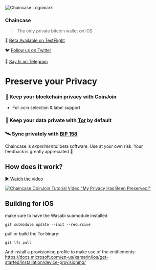 ![Chaincase Logomark](https://user-images.githubusercontent.com/8525467/118331682-e9983700-b4d6-11eb-96c8-c14fe3250742.png)

### Chaincase
> The only private bitcoin wallet on iOS

📲️ [Beta Available on TestFlight](https://testflight.apple.com/join/zCW4kvBS)

🐦️ [Follow us on Twitter](https://twitter.com/chaincaseapp)

💬 [Say hi on Telegram](https://t.me/joinchat/R54C370QON9L-5Xq)

# Preserve your Privacy

### 🔀 Keep your blockchain privacy with [CoinJoin](https://en.bitcoin.it/wiki/CoinJoin)
- Full coin selection & label support

### 🧅 Keep your data private with [Tor](https://en.wikipedia.org/wiki/Tor_(anonymity_network)) by default

### 🛰 Sync privately with [BIP 158](https://github.com/bitcoin/bips/blob/master/bip-0158.mediawiki)

Chaincase is *experimental* beta software. Use at your own risk. Your feedback is greatly appreciated 🗽

## How does it work?
[▶️ Watch the video](https://youtu.be/Ctl1mIvaR9I)

[![Chaincase CoinJoin Tutorial Video "My Privacy Has Been Preserved!"](https://user-images.githubusercontent.com/8525467/118557826-be5e5380-b733-11eb-9115-aee38d2337f7.jpg)](https://youtu.be/Ctl1mIvaR9I)


## Building for iOS

make sure to have the Wasabi submodule installed:
```console
git submodule update --init --recursive
```

pull or build the Tor binary:
```console
git lfs pull
```

And install a provisioning profile to make use of the entitlements:
https://docs.microsoft.com/en-us/xamarin/ios/get-started/installation/device-provisioning/
